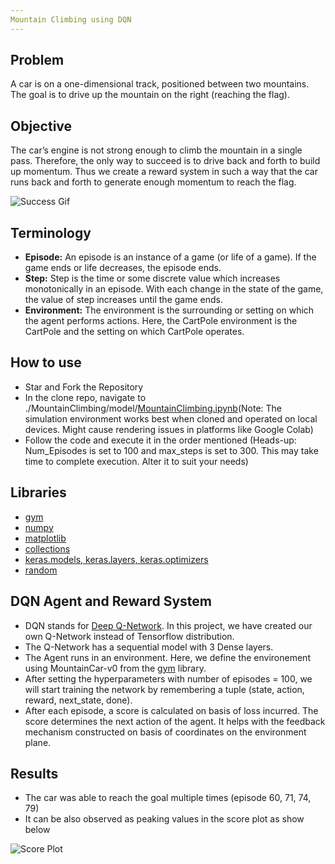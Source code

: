 ```yaml
---
Mountain Climbing using DQN
---
```


## Problem
A car is on a one-dimensional track, positioned between two mountains. The goal is to drive up the mountain on the right (reaching the flag). 

## Objective
The car’s engine is not strong enough to climb the mountain in a single pass. Therefore, the only way to succeed is to drive back and forth to build up momentum. Thus we create a reward system in such a way that the car runs back and forth to generate enough momentum to reach the flag.

![Success Gif](https://github.com/Sidhved/ML-Reserve/blob/main/Mountain%20Climbing/resource/mountain_car.gif)

## Terminology
- **Episode:** An episode is an instance of a game (or life of a game). If the game ends or life decreases, the episode ends.
- **Step:** Step is the time or some discrete value which increases monotonically in an episode. With each change in the state of the game, the value of step increases until the game ends.
- **Environment:** The environment is the surrounding or setting on which the agent performs actions. Here, the CartPole environment is the CartPole and the setting on which CartPole operates.

## How to use
- Star and Fork the Repository
- In the clone repo, navigate to ./MountainClimbing/model/[MountainClimbing.ipynb](https://github.com/Sidhved/ML-Reserve/blob/main/Mountain%20Climbing/Model/MountainClimbing.ipynb)(Note: The simulation environment works best when cloned and operated on local devices. Might cause rendering issues in platforms like Google Colab)
- Follow the code and execute it in the order mentioned (Heads-up: Num_Episodes is set to 100 and max_steps is set to 300. This may take time to complete execution. Alter it to suit your needs)

## Libraries
- [gym](https://gym.openai.com/)
- [numpy](https://numpy.org/)
- [matplotlib](https://matplotlib.org/)
- [collections](https://docs.python.org/3/library/collections.html)
- [keras.models, keras.layers, keras.optimizers](https://keras.io/)
- [random](https://docs.python.org/3/library/random.html)

## DQN Agent and Reward System 
- DQN stands for [Deep Q-Network](https://deepmind.com/research/open-source/dqn). In this project, we have created our own Q-Network instead of Tensorflow distribution.
- The Q-Network has a sequential model with 3 Dense layers.
- The Agent runs in an environment. Here, we define the environement using MountainCar-v0 from the [gym](https://gym.openai.com/) library.
- After setting the hyperparameters with number of episodes = 100, we will start training the network by remembering a tuple (state, action, reward, next_state, done).
- After each episode, a score is calculated on basis of loss incurred. The score determines the next action of the agent. It helps with the feedback mechanism constructed on basis of coordinates on the environment plane.

## Results
- The car was able to reach the goal multiple times (episode 60, 71, 74, 79)
- It can be also observed as peaking values in the score plot as show below

![Score Plot](https://github.com/Sidhved/ML-Reserve/blob/main/Mountain%20Climbing/resource/mc.png)
